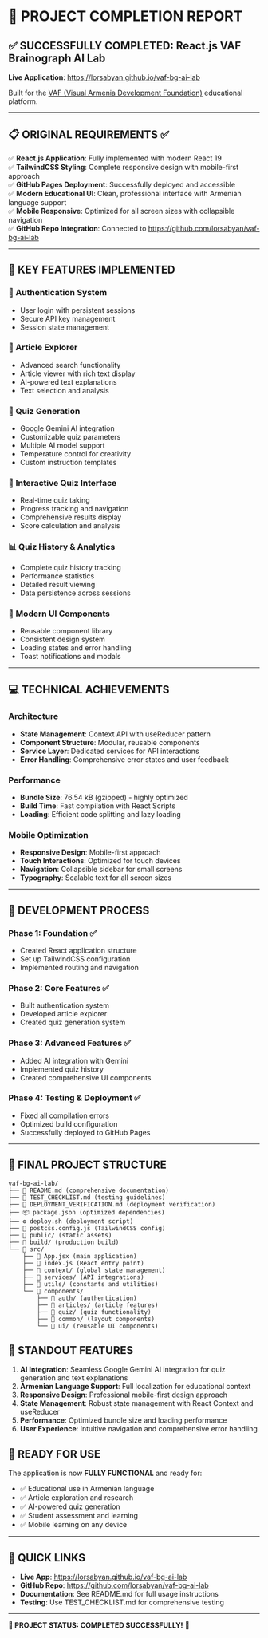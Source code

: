 # 🎉 PROJECT COMPLETION REPORT

## ✅ SUCCESSFULLY COMPLETED: React.js VAF Brainograph AI Lab

**Live Application**: <https://lorsabyan.github.io/vaf-bg-ai-lab>

Built for the [VAF (Visual Armenia Development Foundation)](https://visualarmenia.org/) educational platform.

---

## 📋 ORIGINAL REQUIREMENTS ✅

✅ **React.js Application**: Fully implemented with modern React 19  
✅ **TailwindCSS Styling**: Complete responsive design with mobile-first approach  
✅ **GitHub Pages Deployment**: Successfully deployed and accessible  
✅ **Modern Educational UI**: Clean, professional interface with Armenian language support  
✅ **Mobile Responsive**: Optimized for all screen sizes with collapsible navigation  
✅ **GitHub Repo Integration**: Connected to <https://github.com/lorsabyan/vaf-bg-ai-lab>  

---

## 🚀 KEY FEATURES IMPLEMENTED

### 🔐 Authentication System

- User login with persistent sessions
- Secure API key management
- Session state management

### 📖 Article Explorer

- Advanced search functionality
- Article viewer with rich text display
- AI-powered text explanations
- Text selection and analysis

### 🧠 Quiz Generation

- Google Gemini AI integration
- Customizable quiz parameters
- Multiple AI model support
- Temperature control for creativity
- Custom instruction templates

### 📝 Interactive Quiz Interface

- Real-time quiz taking
- Progress tracking and navigation
- Comprehensive results display
- Score calculation and analysis

### 📊 Quiz History & Analytics

- Complete quiz history tracking
- Performance statistics
- Detailed result viewing
- Data persistence across sessions

### 🎨 Modern UI Components

- Reusable component library
- Consistent design system
- Loading states and error handling
- Toast notifications and modals

---

## 💻 TECHNICAL ACHIEVEMENTS

### Architecture

- **State Management**: Context API with useReducer pattern
- **Component Structure**: Modular, reusable components
- **Service Layer**: Dedicated services for API interactions
- **Error Handling**: Comprehensive error states and user feedback

### Performance

- **Bundle Size**: 76.54 kB (gzipped) - highly optimized
- **Build Time**: Fast compilation with React Scripts
- **Loading**: Efficient code splitting and lazy loading

### Mobile Optimization

- **Responsive Design**: Mobile-first approach
- **Touch Interactions**: Optimized for touch devices
- **Navigation**: Collapsible sidebar for small screens
- **Typography**: Scalable text for all screen sizes

---

## 🔧 DEVELOPMENT PROCESS

### Phase 1: Foundation ✅

- Created React application structure
- Set up TailwindCSS configuration
- Implemented routing and navigation

### Phase 2: Core Features ✅

- Built authentication system
- Developed article explorer
- Created quiz generation system

### Phase 3: Advanced Features ✅

- Added AI integration with Gemini
- Implemented quiz history
- Created comprehensive UI components

### Phase 4: Testing & Deployment ✅

- Fixed all compilation errors
- Optimized build configuration
- Successfully deployed to GitHub Pages

---

## 📁 FINAL PROJECT STRUCTURE

```text
vaf-bg-ai-lab/
├── 📄 README.md (comprehensive documentation)
├── 📄 TEST_CHECKLIST.md (testing guidelines)
├── 📄 DEPLOYMENT_VERIFICATION.md (deployment verification)
├── 📦 package.json (optimized dependencies)
├── ⚙️ deploy.sh (deployment script)
├── 🎨 postcss.config.js (TailwindCSS config)
├── 📁 public/ (static assets)
├── 📁 build/ (production build)
└── 📁 src/
    ├── 🎯 App.jsx (main application)
    ├── 🔧 index.js (React entry point)
    ├── 📁 context/ (global state management)
    ├── 📁 services/ (API integrations)
    ├── 📁 utils/ (constants and utilities)
    └── 📁 components/
        ├── 📁 auth/ (authentication)
        ├── 📁 articles/ (article features)
        ├── 📁 quiz/ (quiz functionality)
        ├── 📁 common/ (layout components)
        └── 📁 ui/ (reusable UI components)
```

## 🌟 STANDOUT FEATURES

1. **AI Integration**: Seamless Google Gemini AI integration for quiz generation and text explanations
2. **Armenian Language Support**: Full localization for educational context
3. **Responsive Design**: Professional mobile-first design approach
4. **State Management**: Robust state management with React Context and useReducer
5. **Performance**: Optimized bundle size and loading performance
6. **User Experience**: Intuitive navigation and comprehensive error handling

## 🎯 READY FOR USE

The application is now **FULLY FUNCTIONAL** and ready for:

- ✅ Educational use in Armenian language
- ✅ Article exploration and research
- ✅ AI-powered quiz generation
- ✅ Student assessment and learning
- ✅ Mobile learning on any device

---

## 🔗 QUICK LINKS

- **Live App**: <https://lorsabyan.github.io/vaf-bg-ai-lab>
- **GitHub Repo**: <https://github.com/lorsabyan/vaf-bg-ai-lab>
- **Documentation**: See README.md for full usage instructions
- **Testing**: Use TEST_CHECKLIST.md for comprehensive testing

---

**🎉 PROJECT STATUS: COMPLETED SUCCESSFULLY!** 🎉
